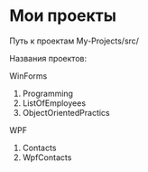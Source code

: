 # Мои проекты
Путь к проектам
My-Projects/src/

Названия проектов:

WinForms
1. Programming
2. ListOfEmployees
3. ObjectOrientedPractics

WPF
1. Contacts
2. WpfContacts
